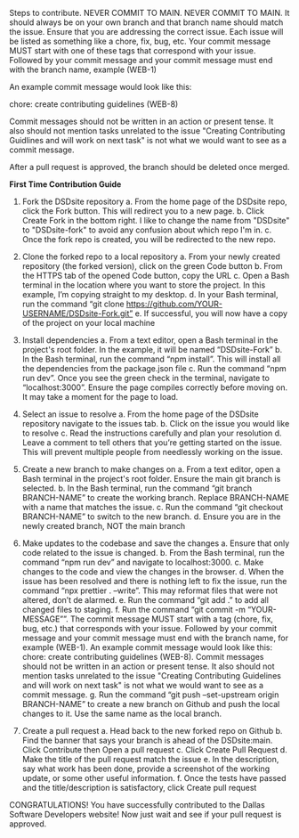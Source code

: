 Steps to contribute.
NEVER COMMIT TO MAIN. NEVER COMMIT TO MAIN. It should always be on your own branch and that branch name should match the issue.
Ensure that you are addressing the correct issue. Each issue will be listed as something like a chore, fix, bug, etc. Your commit message MUST start with one of these tags that correspond with your issue.
Followed by your commit message and your commit message must end with the branch name, example (WEB-1)

An example commit message would look like this:

chore: create contributing guidelines (WEB-8)

Commit messages should not be written in an action or present tense. It also should not mention tasks unrelated to the issue "Creating Contributing Guidlines and will work on next task" is not what we would want to see as a commit message.

After a pull request is approved, the branch should be deleted once merged.

**First Time Contribution Guide**

1. Fork the DSDsite repository
   a. From the home page of the DSDsite repo, click the Fork button. This will redirect you to a new page.
   b. Click Create Fork in the bottom right. I like to change the name from "DSDsite" to "DSDsite-fork" to avoid any confusion about which repo I'm in.
   c. Once the fork repo is created, you will be redirected to the new repo.

2. Clone the forked repo to a local repository
   a. From your newly created repository (the forked version), click on the green Code button
   b. From the HTTPS tab of the opened Code button, copy the URL
   c. Open a Bash terminal in the location where you want to store the project. In this example, I’m copying straight to my desktop.
   d. In your Bash terminal, run the command “git clone https://github.com/YOUR-USERNAME/DSDsite-Fork.git”
   e. If successful, you will now have a copy of the project on your local machine

3. Install dependencies
   a. From a text editor, open a Bash terminal in the project's root folder. In the example, it will be named “DSDsite-Fork”
   b. In the Bash terminal, run the command “npm install”. This will install all the dependencies from the package.json file
   c. Run the command “npm run dev”. Once you see the green check in the terminal, navigate to “localhost:3000”. Ensure the page compiles correctly before moving on. It may take a moment for the page to load.

4. Select an issue to resolve
   a. From the home page of the DSDsite repository navigate to the issues tab.
   b. Click on the issue you would like to resolve
   c. Read the instructions carefully and plan your resolution
   d. Leave a comment to tell others that you’re getting started on the issue. This will prevent multiple people from needlessly working on the issue.

5. Create a new branch to make changes on
   a. From a text editor, open a Bash terminal in the project's root folder. Ensure the main git branch is selected.
   b. In the Bash terminal, run the command “git branch BRANCH-NAME” to create the working branch. Replace BRANCH-NAME with a name that matches the issue.
   c. Run the command “git checkout BRANCH-NAME” to switch to the new branch.
   d. Ensure you are in the newly created branch, NOT the main branch

6. Make updates to the codebase and save the changes
   a. Ensure that only code related to the issue is changed.
   b. From the Bash terminal, run the command “npm run dev” and navigate to localhost:3000.
   c. Make changes to the code and view the changes in the browser.
   d. When the issue has been resolved and there is nothing left to fix the issue, run the command “npx prettier . –write”. This may reformat files that were not altered, don’t de alarmed.
   e. Run the command “git add .” to add all changed files to staging.
   f. Run the command “git commit -m “YOUR-MESSAGE””. The commit message MUST start with a tag (chore, fix, bug, etc.) that corresponds with your issue. Followed by your commit message and your commit message must end with the branch name, for example (WEB-1). An example commit message would look like this: chore: create contributing guidelines (WEB-8). Commit messages should not be written in an action or present tense. It also should not mention tasks unrelated to the issue "Creating Contributing Guidelines and will work on next task" is not what we would want to see as a commit message.
   g. Run the command “git push –set-upstream origin BRANCH-NAME” to create a new branch on Github and push the local changes to it. Use the same name as the local branch.

7. Create a pull request
   a. Head back to the new forked repo on Github
   b. Find the banner that says your branch is ahead of the DSDsite:main. Click Contribute then Open a pull request
   c. Click Create Pull Request
   d. Make the title of the pull request match the issue
   e. In the description, say what work has been done, provide a screenshot of the working update, or some other useful information.
   f. Once the tests have passed and the title/description is satisfactory, click Create pull request

CONGRATULATIONS! You have successfully contributed to the Dallas Software Developers website! Now just wait and see if your pull request is approved.
